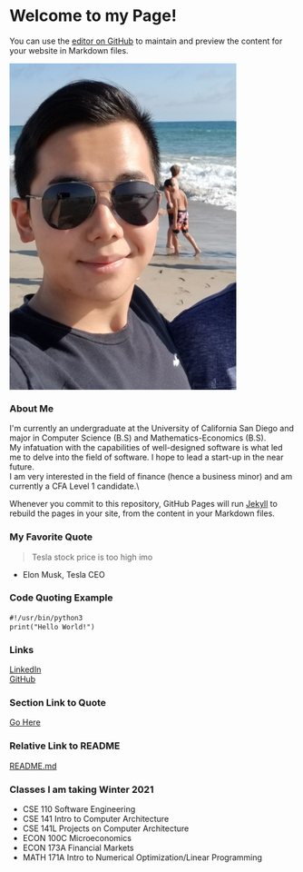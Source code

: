 # Welcome to my Page!

You can use the [editor on GitHub](https://github.com/Kevinlee612/Kevinlee612.github.io/edit/main/index.md) to maintain and preview the content for your website in Markdown files.

<img src="headshot.png" width="400" height="575" align="center">

### **About Me**
I'm currently an undergraduate at the University of California San Diego and major in Computer Science (B.S) and Mathematics-Economics (B.S).\
My infatuation with the capabilities of well-designed software is what led me to delve into the field of software. I hope to lead a start-up in the near future.\
I am very interested in the field of finance (hence a business minor) and am currently a CFA Level 1 candidate.\

Whenever you commit to this repository, GitHub Pages will run [Jekyll](https://jekyllrb.com/) to rebuild the pages in your site, from the content in your Markdown files.

### My Favorite Quote
> Tesla stock price is too high imo
- Elon Musk, Tesla CEO

### Code Quoting Example
```
#!/usr/bin/python3
print("Hello World!")
```
### Links
[LinkedIn](https://www.linkedin.com/in/suk-chan-kevin-lee/)\
[GitHub](https://github.com/Kevinlee612)

### Section Link to Quote
[Go Here](https://github.com/Kevinlee612/Kevinlee612.github.io/blob/main/index.md#my-favorite-quote)

### Relative Link to README
[README.md](README.md)

### Classes I am taking Winter 2021
- CSE 110 Software Engineering
- CSE 141 Intro to Computer Architecture
- CSE 141L Projects on Computer Architecture
- ECON 100C Microeconomics
- ECON 173A Financial Markets
- MATH 171A Intro to Numerical Optimization/Linear Programming

